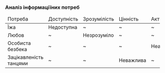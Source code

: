 ### Аналіз інформаціїних потреб

<table>
    <thead>
        <tr>
           <td>Потреба</td>
           <td>Доступність</td>
           <td>Зрозумілість</td>
           <td>Цінність</td>
           <td>Актуальність</td>
        </tr>
    </thead>
        <tr>
           <td>Їжа</td>
           <td>Недоступна</td>
           <td>~</td>
           <td>~</td>
           <td>~</td>
        </tr>
         <tr>
           <td>Любов</td>
           <td>~</td>
           <td>Незрозуміло</td>
           <td>~</td>
           <td>~</td>
        </tr>
         <tr>
           <td>Особиста безбека</td>
           <td>~</td>
           <td>~</td>
           <td>~</td>
           <td>Неактуально</td>
        </tr>
         <tr>
           <td>Зацікавленість танцями</td>
           <td>~</td>
           <td>~</td>
           <td>Неважлива</td>
           <td>~</td>
        </tr>
        

